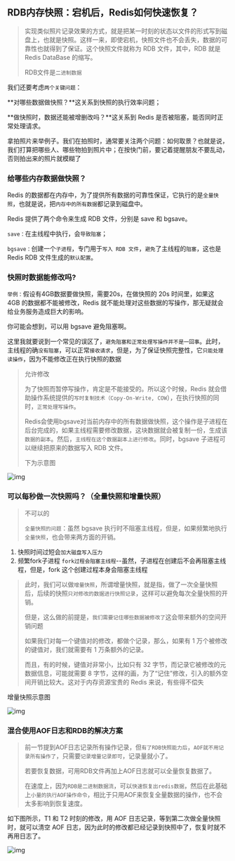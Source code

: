 ## RDB内存快照：宕机后，Redis如何快速恢复？

> 实现类似照片记录效果的方式，就是把某一时刻的状态以文件的形式写到磁盘上，也就是快照。这样一来，即使宕机，快照文件也不会丢失，数据的可靠性也就得到了保证。这个快照文件就称为 RDB 文件，其中，RDB 就是 Redis DataBase 的缩写。
>
> RDB文件是`二进制数据`

我们还要考虑`两个关键问题`：

**对哪些数据做快照？**这关系到快照的执行效率问题；

**做快照时，数据还能被增删改吗？**这关系到 Redis 是否被阻塞，能否同时正常处理请求。

拿拍照片来举例子。我们在拍照时，通常要关注两个问题：如何取景？也就是说，我们打算把哪些人、哪些物拍到照片中；在按快门前，要记着提醒朋友不要乱动，否则拍出来的照片就模糊了

### 给哪些内存数据做快照？

Redis 的数据都在内存中，为了提供所有数据的可靠性保证，它执行的是`全量快照`，也就是说，把`内存中的所有数据`都记录到磁盘中。

Redis 提供了两个命令来生成 RDB 文件，分别是 save 和 bgsave。

`save：`在主线程中执行，会`导致阻塞`；

`bgsave：`创建一个`子进程`，专门用于`写入 RDB 文件`，`避免`了主线程的`阻塞`，这也是 Redis RDB 文件生成的`默认配置`。

### 快照时数据能修改吗?

`举例：`假设有4GB数据要做快照，需要20s，在做快照的 20s 时间里，如果这 4GB 的数据都不能被修改，Redis 就不能处理对这些数据的写操作，那无疑就会给业务服务造成巨大的影响。

你可能会想到，可以用 bgsave 避免阻塞啊。

这里我就要说到一个常见的误区了，`避免阻塞和正常处理写操作并不是一回事`。此时，主线程的确`没有阻塞`，可以正常`接收请求`，但是，为了保证快照完整性，它`只能处理读操作`，因为不能修改正在执行快照的数据

> 允许修改
>
> 为了快照而暂停写操作，肯定是不能接受的。所以这个时候，Redis 就会借助操作系统提供的`写时复制技术（Copy-On-Write, COW`），在执行快照的同时，`正常处理写操作`。
>
> Redis会使用bgsave对当前内存中的所有数据做快照，这个操作是子进程在后台完成的，如果主线程需要修改数据，这块数据就会被复制一份，生成该`数据的副本`。然后，`主线程在这个数据副本上进行修改`。同时，bgsave 子进程可以继续把原来的数据写入 RDB 文件。
>
> 下为示意图

![img](/redis/base/a2e5a3571e200cb771ed8a1cd14d5558.jpg)

### 可以每秒做一次快照吗？（全量快照和增量快照）

> 不可以的
>
> `全量快照的问题`：虽然 bgsave 执行时不阻塞主线程，但是，如果频繁地执行`全量快照`，也会带来两方面的开销。

1. 快照时间过短会`加大磁盘写入压力` 
2. 频繁fork子进程 `fork过程会阻塞主线程`--虽然，子进程在创建后不会再阻塞主线程，但是，fork 这个创建过程本身会阻塞主线程

> 此时，我们可以做`增量快照`，所谓增量快照，就是指，做了一次全量快照后，后续的快照`只对修改的数据进行快照记录`，这样可以避免每次全量快照的开销。
>
> 但是，这么做的前提是，`我们需要记住哪些数据被修改了`这会带来额外的空间开销问题
>
> 如果我们对每一个键值对的修改，都做个记录，那么，如果有 1 万个被修改的键值对，我们就需要有 1 万条额外的记录。
>
> 而且，有的时候，键值对非常小，比如只有 32 字节，而记录它被修改的元数据信息，可能就需要 8 字节，这样的画，为了“记住”修改，引入的额外空间开销比较大。这对于内存资源宝贵的 Redis 来说，有些得不偿失

增量快照示意图

![img](/redis/base/8a1d515269cd23595ee1813e8dff28a5.jpg)

### 混合使用AOF日志和RDB的解决方案

> 前一节提到AOF日志记录所有操作记录，但`有了RDB快照能力后`，`AOF就不用记录所有操作了`，只需要`记录增量记录即可`，记录量就小了。
>
> 若要恢复数据，可用RDB文件再加上AOF日志就可以全量恢复数据了。
>
> 在速度上，因为`RDB是二进制数据流`，可以`快速恢复出redis数据`，然后在此基础上`小量的执行AOF操作命令`，相比于只用AOF来恢复全量数据的操作，也不会太多影响到恢复速度。

如下图所示，T1 和 T2 时刻的修改，用 AOF 日志记录，等到第二次做全量快照时，就可以清空 AOF 日志，因为此时的修改都已经记录到快照中了，恢复时就不再用日志了。

![img](/redis/base/e4c5846616c19fe03dbf528437beb320.jpg)